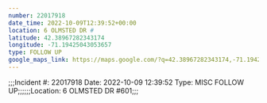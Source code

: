 ```yaml
---
number: 22017918
date_time: 2022-10-09T12:39:52+00:00
location: 6 OLMSTED DR #
latitude: 42.38967282343174
longitude: -71.19425043053657
type: FOLLOW UP
google_maps_link: https://maps.google.com/?q=42.38967282343174,-71.19425043053657
---
```


;;;Incident #: 22017918  Date: 2022-10-09 12:39:52   Type: MISC FOLLOW UP;;;;;;Location: 6 OLMSTED DR #601;;;
